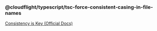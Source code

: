 ### @cloudflight/typescript/tsc-force-consistent-casing-in-file-names

[Consistency is Key (Official Docs)](https://www.typescriptlang.org/tsconfig#forceConsistentCasingInFileNames)
